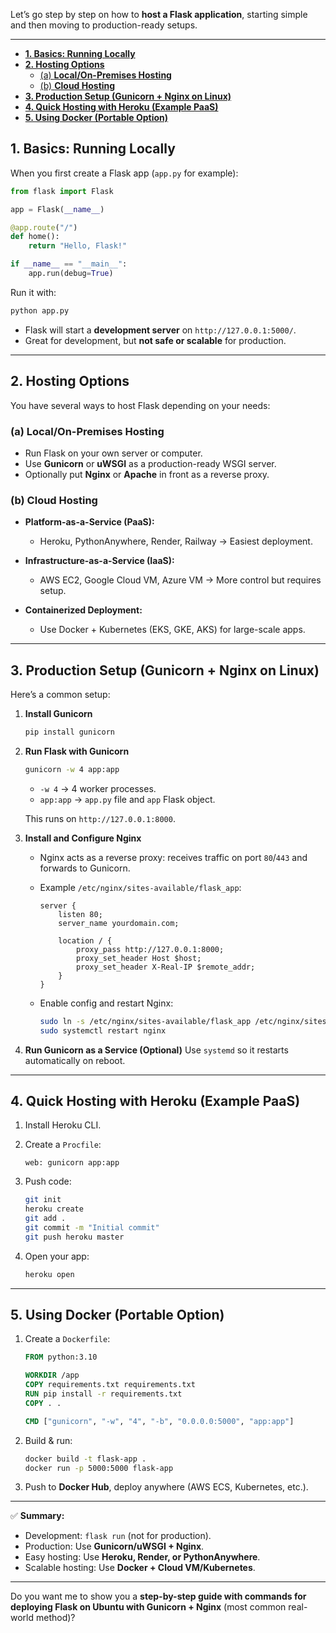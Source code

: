 Let’s go step by step on how to **host a Flask application**, starting simple and then moving to production-ready setups.

---

- [**1. Basics: Running Locally**](#1-basics-running-locally)
- [**2. Hosting Options**](#2-hosting-options)
  - [(a) **Local/On-Premises Hosting**](#a-localon-premises-hosting)
  - [(b) **Cloud Hosting**](#b-cloud-hosting)
- [**3. Production Setup (Gunicorn + Nginx on Linux)**](#3-production-setup-gunicorn--nginx-on-linux)
- [**4. Quick Hosting with Heroku (Example PaaS)**](#4-quick-hosting-with-heroku-example-paas)
- [**5. Using Docker (Portable Option)**](#5-using-docker-portable-option)


## **1. Basics: Running Locally**

When you first create a Flask app (`app.py` for example):

```python
from flask import Flask

app = Flask(__name__)

@app.route("/")
def home():
    return "Hello, Flask!"

if __name__ == "__main__":
    app.run(debug=True)
```

Run it with:

```bash
python app.py
```

* Flask will start a **development server** on `http://127.0.0.1:5000/`.
* Great for development, but **not safe or scalable** for production.

---

## **2. Hosting Options**

You have several ways to host Flask depending on your needs:

### (a) **Local/On-Premises Hosting**

* Run Flask on your own server or computer.
* Use **Gunicorn** or **uWSGI** as a production-ready WSGI server.
* Optionally put **Nginx** or **Apache** in front as a reverse proxy.

### (b) **Cloud Hosting**

* **Platform-as-a-Service (PaaS):**

  * Heroku, PythonAnywhere, Render, Railway → Easiest deployment.
* **Infrastructure-as-a-Service (IaaS):**

  * AWS EC2, Google Cloud VM, Azure VM → More control but requires setup.
* **Containerized Deployment:**

  * Use Docker + Kubernetes (EKS, GKE, AKS) for large-scale apps.

---

## **3. Production Setup (Gunicorn + Nginx on Linux)**

Here’s a common setup:

1. **Install Gunicorn**

   ```bash
   pip install gunicorn
   ```

2. **Run Flask with Gunicorn**

   ```bash
   gunicorn -w 4 app:app
   ```

   * `-w 4` → 4 worker processes.
   * `app:app` → `app.py` file and `app` Flask object.

   This runs on `http://127.0.0.1:8000`.

3. **Install and Configure Nginx**

   * Nginx acts as a reverse proxy: receives traffic on port `80`/`443` and forwards to Gunicorn.

   * Example `/etc/nginx/sites-available/flask_app`:

     ```
     server {
         listen 80;
         server_name yourdomain.com;

         location / {
             proxy_pass http://127.0.0.1:8000;
             proxy_set_header Host $host;
             proxy_set_header X-Real-IP $remote_addr;
         }
     }
     ```

   * Enable config and restart Nginx:

     ```bash
     sudo ln -s /etc/nginx/sites-available/flask_app /etc/nginx/sites-enabled
     sudo systemctl restart nginx
     ```

4. **Run Gunicorn as a Service (Optional)**
   Use `systemd` so it restarts automatically on reboot.

---

## **4. Quick Hosting with Heroku (Example PaaS)**

1. Install Heroku CLI.
2. Create a `Procfile`:

   ```
   web: gunicorn app:app
   ```
3. Push code:

   ```bash
   git init
   heroku create
   git add .
   git commit -m "Initial commit"
   git push heroku master
   ```
4. Open your app:

   ```bash
   heroku open
   ```

---

## **5. Using Docker (Portable Option)**

1. Create a `Dockerfile`:

   ```dockerfile
   FROM python:3.10

   WORKDIR /app
   COPY requirements.txt requirements.txt
   RUN pip install -r requirements.txt
   COPY . .

   CMD ["gunicorn", "-w", "4", "-b", "0.0.0.0:5000", "app:app"]
   ```

2. Build & run:

   ```bash
   docker build -t flask-app .
   docker run -p 5000:5000 flask-app
   ```

3. Push to **Docker Hub**, deploy anywhere (AWS ECS, Kubernetes, etc.).

---

✅ **Summary:**

* Development: `flask run` (not for production).
* Production: Use **Gunicorn/uWSGI + Nginx**.
* Easy hosting: Use **Heroku, Render, or PythonAnywhere**.
* Scalable hosting: Use **Docker + Cloud VM/Kubernetes**.

---

Do you want me to show you a **step-by-step guide with commands for deploying Flask on Ubuntu with Gunicorn + Nginx** (most common real-world method)?

